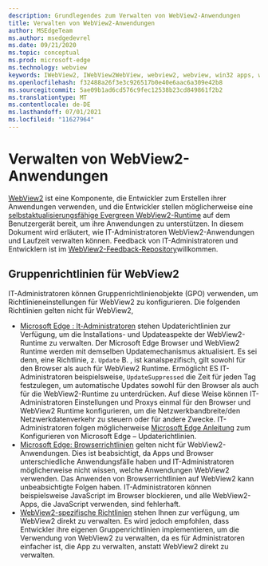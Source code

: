 ```yaml
---
description: Grundlegendes zum Verwalten von WebView2-Anwendungen
title: Verwalten von WebView2-Anwendungen
author: MSEdgeTeam
ms.author: msedgedevrel
ms.date: 09/21/2020
ms.topic: conceptual
ms.prod: microsoft-edge
ms.technology: webview
keywords: IWebView2, IWebView2WebView, webview2, webview, win32 apps, win32, edge, ICoreWebView2, ICoreWebView2Host, browser control, edge html, enterprise, group policy, manageability
ms.openlocfilehash: f32488a26f3e3c926517b0e40e6aac6a309e42b8
ms.sourcegitcommit: 5ae09b1ad6cd576c9fec12538b23cd849861f2b2
ms.translationtype: MT
ms.contentlocale: de-DE
ms.lasthandoff: 07/01/2021
ms.locfileid: "11627964"
---
```

# <a name="managing-webview2-applications"></a>Verwalten von WebView2-Anwendungen  

[WebView2][WebView2Landing] ist eine Komponente, die Entwickler zum Erstellen ihrer Anwendungen verwenden, und die Entwickler stellen möglicherweise eine [selbstaktualisierungsfähige Evergreen WebView2-Runtime][Webview2ConceptsDistributionUnderstandRuntimeInstallerPreview] auf dem Benutzergerät bereit, um ihre Anwendungen zu unterstützen.  In diesem Dokument wird erläutert, wie IT-Administratoren WebView2-Anwendungen und Laufzeit verwalten können.  Feedback von IT-Administratoren und Entwicklern ist im [WebView2-Feedback-Repository][GithubMicrosoftedgeWebviewfeddback]willkommen.  

## <a name="group-policies-for-webview2"></a>Gruppenrichtlinien für WebView2  

IT-Administratoren können Gruppenrichtlinienobjekte \(GPO\) verwenden, um Richtlinieneinstellungen für WebView2 zu konfigurieren.  Die folgenden Richtlinien gelten nicht für WebView2,  

*   [Microsoft Edge : It-Administratoren][EdgeUpdatePolicies] stehen Updaterichtlinien zur Verfügung, um die Installations- und Updateaspekte der WebView2-Runtime zu verwalten.  Der Microsoft Edge Browser und WebView2 Runtime werden mit demselben Updatemechanismus aktualisiert.  Es sei denn, eine Richtlinie, z. `Update` B. , ist kanalspezifisch, gilt sowohl für den Browser als auch für WebView2 Runtime.  Ermöglicht ES IT-Administratoren beispielsweise, `UpdateSuppressed` die Zeit für jeden Tag festzulegen, um automatische Updates sowohl für den Browser als auch für die WebView2-Runtime zu unterdrücken.  Auf diese Weise können IT-Administratoren Einstellungen und Proxys einmal für den Browser und WebView2 Runtime konfigurieren, um die Netzwerkbandbreite/den Netzwerkdatenverkehr zu steuern oder für andere Zwecke.  IT-Administratoren folgen möglicherweise [Microsoft Edge Anleitung][ConfigureMicrosoftEdge] zum Konfigurieren von Microsoft Edge – Updaterichtlinien.  
*   [Microsoft Edge: Browserrichtlinien][EdgeBrowserPolicies] gelten nicht für WebView2-Anwendungen.  Dies ist beabsichtigt, da Apps und Browser unterschiedliche Anwendungsfälle haben und IT-Administratoren möglicherweise nicht wissen, welche Anwendungen WebView2 verwenden.  Das Anwenden von Browserrichtlinien auf WebView2 kann unbeabsichtigte Folgen haben.  IT-Administratoren können beispielsweise JavaScript im Browser blockieren, und alle WebView2-Apps, die JavaScript verwenden, sind fehlerhaft.  
*   [WebView2-spezifische Richtlinien][WebView2Policies] stehen Ihnen zur verfügung, um WebView2 direkt zu verwalten.  Es wird jedoch empfohlen, dass Entwickler ihre eigenen Gruppenrichtlinien implementieren, um die Verwendung von WebView2 zu verwalten, da es für Administratoren einfacher ist, die App zu verwalten, anstatt WebView2 direkt zu verwalten.  

<!-- Links -->  

[Webview2ConceptsDistributionUnderstandRuntimeInstallerPreview]: ./distribution.md#understanding-the-webview2-runtime "Grundlegendes zur WebView2-Laufzeit und zum Installationsprogramm (Vorschau) – Verteilung von Anwendungen mithilfe von WebView2 | Microsoft-Dokumente"  

[WebView2Landing]: ../index.md "Einführung in Microsoft Edge WebView2 (Vorschau) | Microsoft-Dokumente"  

[EdgeUpdatePolicies]: /deployedge/microsoft-edge-update-policies "Microsoft Edge – Aktualisieren von Richtlinien | Microsoft-Dokumente"  
[EdgeBrowserPolicies]: /deployedge/microsoft-edge-policies "Microsoft Edge – Browserrichtlinien | Microsoft-Dokumente"  
[ConfigureMicrosoftEdge]: /deployedge/configure-microsoft-edge "Konfigurieren Microsoft Edge Richtlinieneinstellungen für Windows | Microsoft-Dokumente"  
[WebView2Policies]: /deployedge/microsoft-edge-webview-policies "Microsoft Edge WebView2-Richtliniendokumentation | Microsoft-Dokumente" 

[GithubMicrosoftedgeWebviewfeddback]: https://github.com/MicrosoftEdge/WebViewFeedback "WebView-Feedback – MicrosoftEdge/WebViewFeedback | GitHub"  
